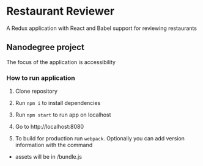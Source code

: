 # Restaurant Reviewer
A Redux application with React and Babel support for reviewing restaurants

## Nanodegree project
The focus of the application is accessibility


### How to run application

1. Clone repository

2. Run `npm i` to install dependencies

3. Run `npm start` to run app on localhost

4. Go to http://localhost:8080

5. To build for production run `webpack`. Optionally you can add version information with the command

- assets will be in /bundle.js 

